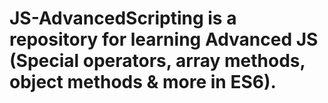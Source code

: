 # JS-AdvancedScripting is a repository for learning Advanced JS (Special operators, array methods, object methods & more in ES6).
